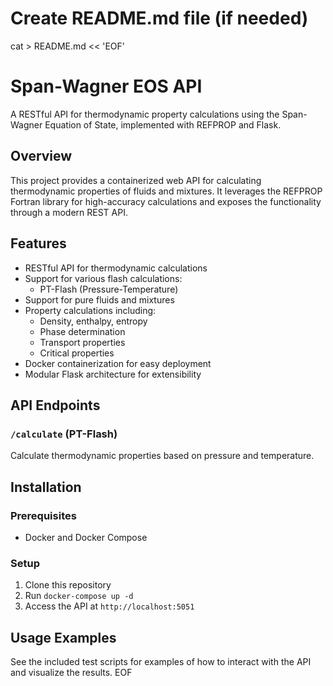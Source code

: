 # Create README.md file (if needed)
cat > README.md << 'EOF'
# Span-Wagner EOS API

A RESTful API for thermodynamic property calculations using the Span-Wagner Equation of State, implemented with REFPROP and Flask.

## Overview

This project provides a containerized web API for calculating thermodynamic properties of fluids and mixtures. It leverages the REFPROP Fortran library for high-accuracy calculations and exposes the functionality through a modern REST API.

## Features

- RESTful API for thermodynamic calculations
- Support for various flash calculations:
  - PT-Flash (Pressure-Temperature)
- Support for pure fluids and mixtures
- Property calculations including:
  - Density, enthalpy, entropy
  - Phase determination
  - Transport properties
  - Critical properties
- Docker containerization for easy deployment
- Modular Flask architecture for extensibility

## API Endpoints

### `/calculate` (PT-Flash)
Calculate thermodynamic properties based on pressure and temperature.

## Installation

### Prerequisites
- Docker and Docker Compose

### Setup
1. Clone this repository
2. Run `docker-compose up -d`
3. Access the API at `http://localhost:5051`

## Usage Examples

See the included test scripts for examples of how to interact with the API and visualize the results.
EOF